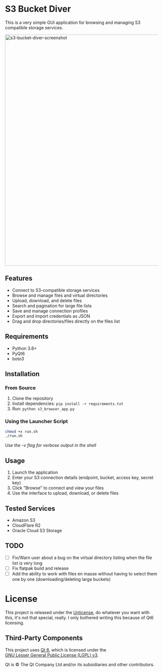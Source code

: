 # S3 Bucket Diver

This is a very simple GUI application for browsing and managing S3 compatible storage services.

<img width="1035" height="759" alt="s3-bucket-diver-screenshot" src="https://github.com/user-attachments/assets/40840225-935e-481e-a76f-0eaa0a0c1735" />


## Features

- Connect to S3-compatible storage services
- Browse and manage files and virtual directories
- Upload, download, and delete files
- Search and pagination for large file lists
- Save and manage connection profiles
- Export and import credentials as JSON
- Drag and drop directories/files directly on the files list

## Requirements

- Python 3.8+
- PyQt6
- boto3

## Installation

### From Source
1. Clone the repository
2. Install dependencies: `pip install -r requirements.txt`
3. Run: `python s3_browser_app.py`

### Using the Launcher Script
```bash
chmod +x run.sh
./run.sh
```
_Use the -v flag for verbose output in the shell_


## Usage

1. Launch the application
2. Enter your S3 connection details (endpoint, bucket, access key, secret key)
3. Click "Browse" to connect and view your files
4. Use the interface to upload, download, or delete files

## Tested Services

- Amazon S3
- CloudFlare R2
- Oracle Cloud S3 Storage


## TODO
- [ ] Fix/Warn user about a bug on the virtual directory listing when the file list is very long
- [ ] Fix flatpak build and release 
- [ ] Add the ability to work with files en masse without having to select them one by one (downloading/deleting large buckets)

# License

This project is released under the [Unlicense](https://unlicense.org/), do whatever you want with this, it's not that special, really. I only bothered writing this because of Qt6 licensing.

## Third-Party Components

This project uses [Qt 6](https://www.qt.io/), which is licensed under the  
[GNU Lesser General Public License (LGPL) v3](https://www.gnu.org/licenses/lgpl-3.0.html).

Qt is © The Qt Company Ltd and/or its subsidiaries and other contributors.
